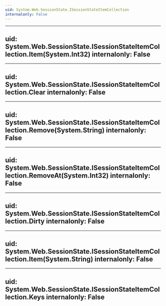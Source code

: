 ```yaml
---
uid: System.Web.SessionState.ISessionStateItemCollection
internalonly: False
---
```


---
uid: System.Web.SessionState.ISessionStateItemCollection.Item(System.Int32)
internalonly: False
---

---
uid: System.Web.SessionState.ISessionStateItemCollection.Clear
internalonly: False
---

---
uid: System.Web.SessionState.ISessionStateItemCollection.Remove(System.String)
internalonly: False
---

---
uid: System.Web.SessionState.ISessionStateItemCollection.RemoveAt(System.Int32)
internalonly: False
---

---
uid: System.Web.SessionState.ISessionStateItemCollection.Dirty
internalonly: False
---

---
uid: System.Web.SessionState.ISessionStateItemCollection.Item(System.String)
internalonly: False
---

---
uid: System.Web.SessionState.ISessionStateItemCollection.Keys
internalonly: False
---
